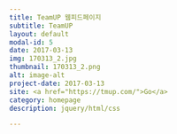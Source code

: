```yaml
---
title: TeamUP 웹피드페이지
subtitle: TeamUP
layout: default
modal-id: 5
date: 2017-03-13
img: 170313_2.jpg
thumbnail: 170313_2.png
alt: image-alt
project-date: 2017-03-13
site: <a href="https://tmup.com/">Go</a>
category: homepage
description: jquery/html/css

---
```

